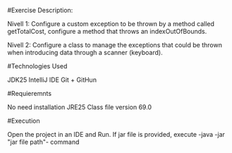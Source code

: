 #Exercise Description:

Nivell 1: 
Configure a custom exception to be thrown by a method called getTotalCost,
configure a method that throws an indexOutOfBounds.

Nivell 2:
Configure a class to manage the exceptions that could be thrown when introducing data through
a scanner (keyboard).



#Technologies Used

JDK25 IntelliJ IDE Git + GitHun

#Requieremnts

No need installation JRE25 Class file version 69.0

#Execution

Open the project in an IDE and Run.
If jar file is provided, execute -java -jar "jar file path"- command